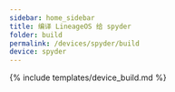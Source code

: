 ```yaml
---
sidebar: home_sidebar
title: 编译 LineageOS 给 spyder
folder: build
permalink: /devices/spyder/build
device: spyder
---
```

{% include templates/device_build.md %}
